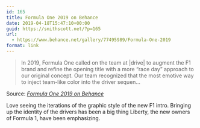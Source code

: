 ```yaml
---
id: 165
title: Formula One 2019 on Behance
date: 2019-04-18T15:47:10+00:00
guid: https://smithscott.net/?p=165
url:
  - https://www.behance.net/gallery/77495989/Formula-One-2019
format: link
---
```

<blockquote>In 2019, Formula One called on the team at |drive| to augment the F1 brand and refine the opening title with a more “race day” approach to our original concept. Our team recognized that the most emotive way to inject team-like color into the driver sequen…</blockquote>
Source: <em><a href="https://www.behance.net/gallery/77495989/Formula-One-2019">Formula One 2019 on Behance</a></em>

Love seeing the iterations of the graphic style of the new F1 intro. Bringing up the identity of the drivers has been a big thing Liberty, the new owners of Formula 1, have been emphasizing.